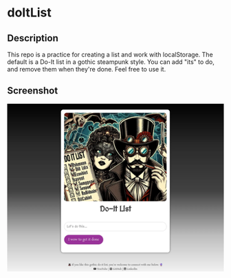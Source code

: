 # doItList

## Description

This repo is a practice for creating a list and work with localStorage. The default is a Do-It list in a gothic steampunk style. You can add "its" to do, and remove them when they're done. Feel free to use it.

## Screenshot

![Do It List Screenshot](./img/do-it-list-screenshot.webp)
